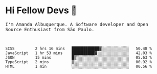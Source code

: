 # Hi Fellow Devs :wave:
   
<p>
  <samp>
    I'm Amanda Albuquerque. A Software developer and Open Source Enthusiast from São Paulo.
  </samp>

  
<!--   [![Twitter Follow](https://img.shields.io/twitter/follow/alalbux?style=social)](https://www.twitter.com/alalbux)
  [![Linkedin Badge](https://img.shields.io/badge/-alalbux-blue?style=flat-square&logo=Linkedin&logoColor=white&link=https://www.linkedin.com/in/alalbux/)](https://www.linkedin.com/in/alalbux/)
  [![Medium Badge](https://img.shields.io/badge/-alalbux-black?style=flat-square&logo=Medium&logoColor=white&link=https://medium.com/@alalbux)](https://medium.com/@alalbux) -->
</p>

  <br/>
  

<!--START_SECTION:waka-->
```text
SCSS         2 hrs 16 mins   ████████████▓░░░░░░░░░░░░   50.48 % 
JavaScript   1 hr 53 mins    ██████████▓░░░░░░░░░░░░░░   42.03 % 
JSON         15 mins         █▒░░░░░░░░░░░░░░░░░░░░░░░   05.63 % 
TypeScript   2 mins          ▒░░░░░░░░░░░░░░░░░░░░░░░░   00.92 % 
HTML         1 min           ░░░░░░░░░░░░░░░░░░░░░░░░░   00.56 % 
```
<!--END_SECTION:waka-->


